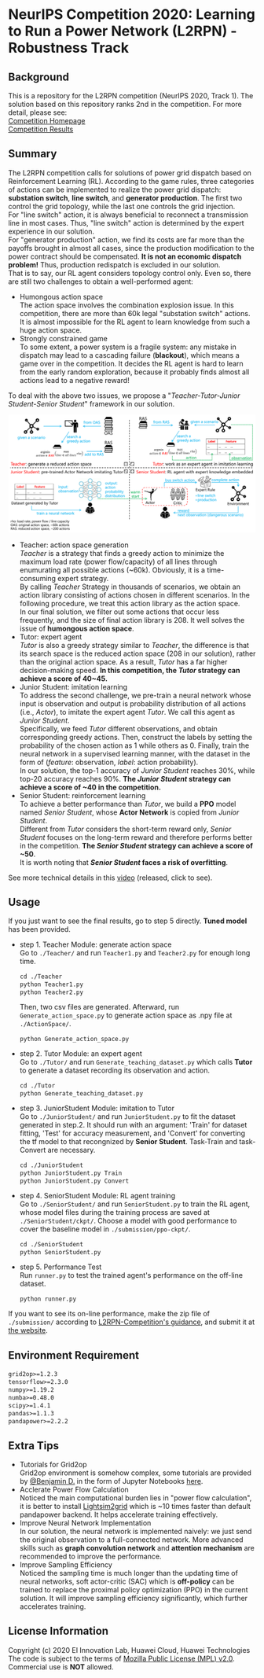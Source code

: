 # NeurIPS Competition 2020: Learning to Run a Power Network (L2RPN) - Robustness Track

## Background
This is a repository for the L2RPN competition (NeurIPS 2020, Track 1). The solution based on this repository ranks 2nd in the competition. For more detail, please see:  
[Competition Homepage](https://competitions.codalab.org/competitions/25426)  
[Competition Results](https://competitions.codalab.org/competitions/25426#results)

## Summary
The L2RPN competition calls for solutions of power grid dispatch based on Reinforcement Learning (RL). According to the game rules, three categories of actions can be implemented to realize the power grid dispatch: **substation switch**, **line switch**, and **generator production**. The first two control the grid topology, while the last one controls the grid injection.  
For "line switch" action, it is always beneficial to reconnect a transmission line in most cases. Thus, "line switch" action is determined by the expert experience in our solution.  
For "generator production" action, we find its costs are far more than the payoffs brought in almost all cases, since the production modification to the power contract should be compensated. **It is not an economic dispatch problem!** Thus, production redispatch is excluded in our solution.  
That is to say, our RL agent considers topology control only. Even so, there are still two challenges to obtain a well-performed agent:

* Humongous action space  
The action space involves the combination explosion issue. In this competition, there are more than 60k legal "substation switch" actions. It is almost impossible for the RL agent to learn knowledge from such a huge action space.
* Strongly constrained game  
To some extent, a power system is a fragile system: any mistake in dispatch may lead to a cascading failure (**blackout**), which means a game over in the competition. It decides the RL agent is hard to learn from the early random exploration, because it probably finds almost all actions lead to a negative reward!  

To deal with the above two issues, we propose a "*Teacher-Tutor-Junior Student-Senior Student*" framework in our solution.

![illustration](./img/illustration.png)

+ Teacher: action space generation  
*Teacher* is a strategy that finds a greedy action to minimize the maximum load rate (power flow/capacity) of all lines through enumurating all possible actions (~60k). Obviously, it is a time-consuming expert strategy.  
By calling *Teacher* Strategy in thousands of scenarios, we obtain an action library consisting of actions chosen in different scenarios. In the following procedure, we treat this action library as the action space.  
In our final solution, we filter out some actions that occur less frequently, and the size of final action library is 208. It well solves the issue of **humongous action space**.
+ Tutor: expert agent  
*Tutor* is also a greedy strategy similar to *Teacher*, the difference is that its search space is the reduced action space (208 in our solution), rather than the original action space. As a result, *Tutor* has a far higher decision-making speed. **In this competition, the *Tutor* strategy can achieve a score of 40~45.**
+ Junior Student: imitation learning  
To address the second challenge, we pre-train a neural network whose input is observation and output is probability distribution of all actions (i.e., *Actor*), to imitate the expert agent *Tutor*. We call this agent as *Junior Student*.  
Specifically, we feed *Tutor* different observations, and obtain corresponding greedy actions. Then, construct the labels by setting the probability of the chosen action as 1 while others as 0. Finally, train the neural network in a supervised learning manner, with the dataset in the form of (*feature*: observation, *label*: action probability).  
In our solution, the top-1 accuracy of *Junior Student* reaches 30%, while top-20 accuracy reaches 90%. **The *Junior Student* strategy can achieve a score of ~40 in the competition.**
+ Senior Student: reinforcement learning  
To achieve a better performance than *Tutor*, we build a **PPO** model named *Senior Student*, whose **Actor Network** is copied from *Junior Student*.  
Different from *Tutor* considers the short-term reward only, *Senior Student* focuses on the long-term reward and therefore performs better in the competition. **The *Senior Student* strategy can achieve a score of ~50**.  
It is worth noting that ***Senior Student* faces a risk of overfitting**.

See more technical details in this [video](https://drive.google.com/file/d/1dnq-QgpAVMpWuSQRZPrVzunIkaae7SGW/preview) (released, click to see).

## Usage
If you just want to see the final results, go to step 5 directly. **Tuned model** has been provided.  
* step 1. Teacher Module: generate action space  
  Go to `./Teacher/` and run `Teacher1.py` and `Teacher2.py` for enough long time. 
  
  ```
  cd ./Teacher
  python Teacher1.py
  python Teacher2.py
  ```
  Then, two csv files are generated. Afterward, run `Generate_action_space.py` to generate action space as .npy file at `./ActionSpace/`.
  ```
  python Generate_action_space.py
  ```
  
* step 2. Tutor Module: an expert agent  
  Go to `./Tutor/` and run `Generate_teaching_dataset.py` which calls **Tutor** to generate a dataset recording its observation and action. 
  ```
  cd ./Tutor
  python Generate_teaching_dataset.py
  ```

* step 3. JuniorStudent Module: imitation to Tutor  
  Go to `./JuniorStudent/` and run `JuniorStudent.py` to fit the dataset generated in step.2. It should run with an argument: 'Train' for dataset fitting, 'Test' for accuracy measurement, and 'Convert' for converting the tf model to that recongnized by **Senior Student**. Task-Train and task-Convert are necessary.  
  ```
  cd ./JuniorStudent
  python JuniorStudent.py Train
  python JuniorStudent.py Convert
  ```

* step 4. SeniorStudent Module: RL agent training  
  Go to `./SeniorStudent/` and run `SeniorStudent.py` to train the RL agent, whose model files during the training process are saved at `./SeniorStudent/ckpt/`. Choose a model with good performance to cover the baseline model in `./submission/ppo-ckpt/`.  
  ```
  cd ./SeniorStudent
  python SeniorStudent.py
  ```

* step 5. Performance Test  
  Run `runner.py` to test the trained agent's performance on the off-line dataset. 
  ```
  python runner.py
  ```

If you want to see its on-line performance, make the zip file of `./submission/` according to [L2RPN-Competition's guidance](https://competitions.codalab.org/competitions/25426#learn_the_details-evaluation), and submit it at [the website](https://competitions.codalab.org/competitions/25426#participate).  

## Environment Requirement
```
grid2op>=1.2.3
tensorflow>=2.3.0
numpy>=1.19.2
numba>=0.48.0
scipy>=1.4.1
pandas>=1.1.3
pandapower>=2.2.2
```

## Extra Tips
+ Tutorials for Grid2op  
Grid2op environment is somehow complex, some tutorials are provided by [@Benjamin D.](https://github.com/BDonnot) in the form of Jupyter Notebooks [here](https://github.com/rte-france/Grid2Op/tree/master/getting_started).
+ Acclerate Power Flow Calculation  
Noticed the main computational burden lies in "power flow calculation", it is better to install [Lightsim2grid](https://github.com/BDonnot/lightsim2grid) which is ~10 times faster than default pandapower backend. It helps accelerate training effectively.
+ Improve Neural Network Implementation  
In our solution, the neural network is implemented naively: we just send the original observation to a full-connected network. More advanced skills such as **graph convolution network** and **attention mechanism** are recommended to improve the performance.
+ Improve Sampling Efficiency  
Noticed the sampling time is much longer than the updating time of neural networks, soft actor-critic (SAC) which is **off-policy** can be trained to replace the proximal policy optimization (PPO) in the current solution. It will improve sampling efficiency significantly, which further accelerates training.


## License Information
Copyright (c) 2020 EI Innovation Lab, Huawei Cloud, Huawei Technologies   
The code is subject to the terms of [Mozilla Public License (MPL) v2.0](https://www.mozilla.org/en-US/MPL/2.0/).  
Commercial use is **NOT** allowed.
